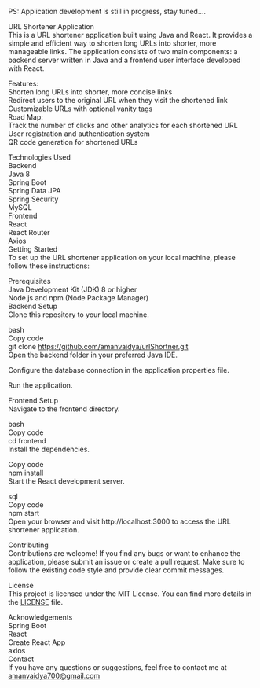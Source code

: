 PS: Application development is still in progress, stay tuned....

URL Shortener Application<br>
This is a URL shortener application built using Java and React. It provides a simple and efficient way to shorten long URLs into shorter, more manageable links. The application consists of two main components: a backend server written in Java and a frontend user interface developed with React.<br>

Features:<br>
Shorten long URLs into shorter, more concise links<br>
Redirect users to the original URL when they visit the shortened link<br>
Customizable URLs with optional vanity tags<br>
Road Map:<br>
Track the number of clicks and other analytics for each shortened URL<br>
User registration and authentication system<br>
QR code generation for shortened URLs<br>

Technologies Used<br>
Backend<br>
Java 8<br>
Spring Boot<br>
Spring Data JPA<br>
Spring Security<br>
MySQL<br>
Frontend<br>
React<br>
React Router<br>
Axios<br>
Getting Started<br>
To set up the URL shortener application on your local machine, please follow these instructions:<br>

Prerequisites<br>
Java Development Kit (JDK) 8 or higher<br>
Node.js and npm (Node Package Manager)<br>
Backend Setup<br>
Clone this repository to your local machine.<br>

bash<br>
Copy code<br>
git clone https://github.com/amanvaidya/urlShortner.git<br>
Open the backend folder in your preferred Java IDE.<br>

Configure the database connection in the application.properties file.<br>

Run the application.<br>

Frontend Setup<br>
Navigate to the frontend directory.<br>

bash<br>
Copy code<br>
cd frontend<br>
Install the dependencies.<br>

Copy code<br>
npm install<br>
Start the React development server.<br>

sql<br>
Copy code<br>
npm start<br>
Open your browser and visit http://localhost:3000 to access the URL shortener application.<br>

Contributing<br>
Contributions are welcome! If you find any bugs or want to enhance the application, please submit an issue or create a pull request. Make sure to follow the existing code style and provide clear commit messages.<br>

License<br>
This project is licensed under the MIT License. You can find more details in the <a href="https://github.com/amanvaidya/urlShortner/blob/main/License">LICENSE</a> file.<br>

Acknowledgements<br>
Spring Boot<br>
React<br>
Create React App<br>
axios<br>
Contact<br>
If you have any questions or suggestions, feel free to contact me at amanvaidya700@gmail.com

